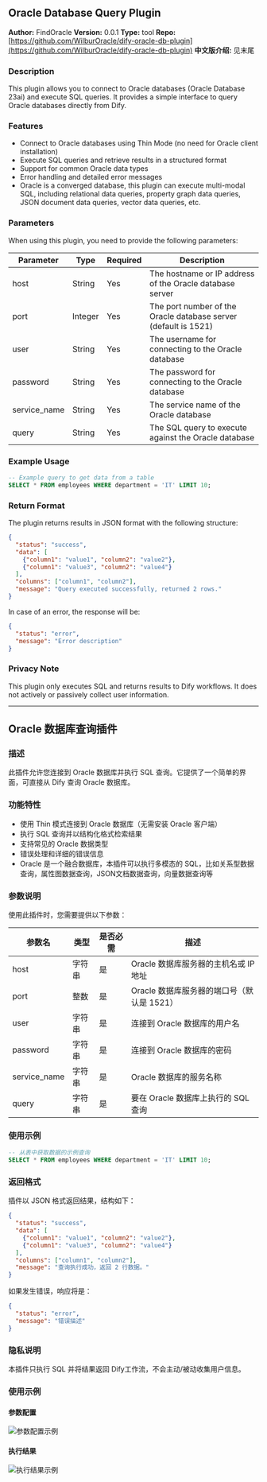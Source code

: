## Oracle Database Query Plugin

**Author:** FindOracle
**Version:** 0.0.1
**Type:** tool
**Repo:** [https://github.com/WilburOracle/dify-oracle-db-plugin](https://github.com/WilburOracle/dify-oracle-db-plugin)
**中文版介绍:** 见末尾

### Description

This plugin allows you to connect to Oracle databases (Oracle Database 23ai) and execute SQL queries. It provides a simple interface to query Oracle databases directly from Dify.

### Features

- Connect to Oracle databases using Thin Mode (no need for Oracle client installation)
- Execute SQL queries and retrieve results in a structured format
- Support for common Oracle data types
- Error handling and detailed error messages
- Oracle is a converged database, this plugin can execute multi-modal SQL, including relational data queries, property graph data queries, JSON document data queries, vector data queries, etc.

### Parameters

When using this plugin, you need to provide the following parameters:

| Parameter | Type | Required | Description |
|-----------|------|----------|-------------|
| host | String | Yes | The hostname or IP address of the Oracle database server |
| port | Integer | Yes | The port number of the Oracle database server (default is 1521) |
| user | String | Yes | The username for connecting to the Oracle database |
| password | String | Yes | The password for connecting to the Oracle database |
| service_name | String | Yes | The service name of the Oracle database |
| query | String | Yes | The SQL query to execute against the Oracle database |

### Example Usage

```sql
-- Example query to get data from a table
SELECT * FROM employees WHERE department = 'IT' LIMIT 10;
```

### Return Format

The plugin returns results in JSON format with the following structure:

```json
{
  "status": "success",
  "data": [
    {"column1": "value1", "column2": "value2"}, 
    {"column1": "value3", "column2": "value4"}
  ],
  "columns": ["column1", "column2"],
  "message": "Query executed successfully, returned 2 rows."
}
```

In case of an error, the response will be:

```json
{
  "status": "error",
  "message": "Error description"
}
```

### Privacy Note

This plugin only executes SQL and returns results to Dify workflows. It does not actively or passively collect user information.

---

## Oracle 数据库查询插件
### 描述

此插件允许您连接到 Oracle 数据库并执行 SQL 查询。它提供了一个简单的界面，可直接从 Dify 查询 Oracle 数据库。

### 功能特性

- 使用 Thin 模式连接到 Oracle 数据库（无需安装 Oracle 客户端）
- 执行 SQL 查询并以结构化格式检索结果
- 支持常见的 Oracle 数据类型
- 错误处理和详细的错误信息
- Oracle 是一个融合数据库，本插件可以执行多模态的 SQL，比如关系型数据查询，属性图数据查询，JSON文档数据查询，向量数据查询等

### 参数说明

使用此插件时，您需要提供以下参数：

| 参数名 | 类型 | 是否必需 | 描述 |
|---------|------|----------|------|
| host | 字符串 | 是 | Oracle 数据库服务器的主机名或 IP 地址 |
| port | 整数 | 是 | Oracle 数据库服务器的端口号（默认是 1521） |
| user | 字符串 | 是 | 连接到 Oracle 数据库的用户名 |
| password | 字符串 | 是 | 连接到 Oracle 数据库的密码 |
| service_name | 字符串 | 是 | Oracle 数据库的服务名称 |
| query | 字符串 | 是 | 要在 Oracle 数据库上执行的 SQL 查询 |

### 使用示例

```sql
-- 从表中获取数据的示例查询
SELECT * FROM employees WHERE department = 'IT' LIMIT 10;
```

### 返回格式

插件以 JSON 格式返回结果，结构如下：

```json
{
  "status": "success",
  "data": [
    {"column1": "value1", "column2": "value2"}, 
    {"column1": "value3", "column2": "value4"}
  ],
  "columns": ["column1", "column2"],
  "message": "查询执行成功，返回 2 行数据。"
}
```

如果发生错误，响应将是：

```json
{
  "status": "error",
  "message": "错误描述"
}
```

### 隐私说明

本插件只执行 SQL 并将结果返回 Dify工作流，不会主动/被动收集用户信息。

### 使用示例

#### 参数配置

![参数配置示例](README.assets/parameters.png)

#### 执行结果

![执行结果示例](README.assets/result.png)
